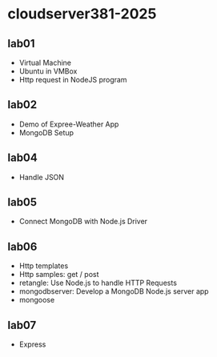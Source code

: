 # cloudserver381-2025

## lab01
- Virtual Machine
- Ubuntu in VMBox
- Http request in NodeJS program

## lab02
- Demo of Expree-Weather App
- MongoDB Setup

## lab04
- Handle JSON

## lab05
- Connect MongoDB with Node.js Driver

## lab06
- Http templates
- Http samples: get / post
- retangle: Use Node.js to handle HTTP Requests
- mongodbserver: Develop a MongoDB Node.js server app
- mongoose

## lab07
- Express
